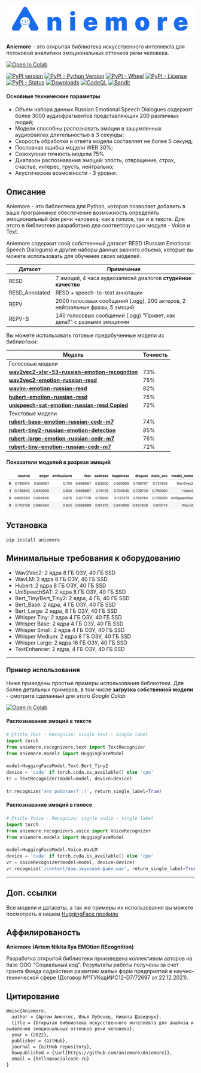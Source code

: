 ![Aniemore Logo](images/logo.png)

 **Aniemore** - это открытая библиотека искусственного интеллекта для потоковой аналитики эмоциональных оттенков речи человека.

[![Open In Colab](https://colab.research.google.com/assets/colab-badge.svg)](https://colab.research.google.com/drive/1_W2ngr_ShrLdTLVTBP3XF176JW1zdChl)

[![PyPI version](https://img.shields.io/pypi/v/aniemore)](https://img.shields.io/pypi/v/aniemore)
[![PyPI - Python Version](https://img.shields.io/pypi/pyversions/aniemore)](https://img.shields.io/pypi/pyversions/aniemore)
[![PyPI - Wheel](https://img.shields.io/pypi/wheel/aniemore)](https://img.shields.io/pypi/wheel/aniemore)
[![PyPI - License](https://img.shields.io/pypi/l/aniemore)](https://img.shields.io/pypi/l/aniemore)
[![PyPI - Status](https://img.shields.io/pypi/status/aniemore)](https://img.shields.io/pypi/status/aniemore)
[![Downloads](https://img.shields.io/pypi/dm/aniemore)](https://pypistats.org/packages/aniemore)
[![CodeQL](https://github.com/aniemore/Aniemore/actions/workflows/github-code-scanning/codeql/badge.svg)](https://github.com/aniemore/Aniemore/actions/workflows/github-code-scanning/codeql)
[![Bandit](https://github.com/aniemore/Aniemore/actions/workflows/bandit.yml/badge.svg)](https://github.com/aniemore/Aniemore/actions/workflows/bandit.yml)

#### Основные технические параметры

- Объем набора данных Russian Emotional Speech Dialogues содержит более 3000 аудиофрагментов представляющих 200 различных людей;
- Модели способны распознавать эмоции в зашумленных аудиофайлах длительностью в 3 секунды;
- Скорость обработки и ответа модели составляет не более 5 секунд;
- Пословная ошибка модели WER 30%;
- Совокупная точность модели 75%
- Диапазон распознавания эмоций: злость, отвращение, страх, счастье, интерес, грусть, нейтрально;
- Акустические возможности - 3 уровня.


## Описание
Aniemore - это библиотека для Python, которая позволяет добавить в ваше 
программное обеспечение возможность определять эмоциональный фон речи человека, как в голосе, 
так и в тексте. Для этого в библиотеке разработано два соответсвующих модуля - Voice и Text.

Aniemore содержит свой собственный датасет RESD (Russian Emotional Speech Dialogues) и другие 
наборы данных разного объема, которые вы можете использовать для обучения своих моделей.

| Датасет        | Примечание                                                                  |
|----------------|-----------------------------------------------------------------------------|
| RESD           | 7 эмоций, 4 часа аудиозаписей диалогов **студийное качество**               |
| RESD_Annotated | RESD + speech-to-text аннотации                                             |
| REPV           | 2000 голосовых сообщений (.ogg), 200 актеров, 2 нейтральные фразы, 5 эмоций |
| REPV-S         | 140 голосовых сообщений (.ogg) "Привет, как дела?" с разными эмоциями       |

Вы можете использовать готовые предобученные модели из библиотеки: 

| Модель                                                                                                                          | Точность |
|---------------------------------------------------------------------------------------------------------------------------------|----------|
| Голосовые модели                                                                                                                |          |
| [**wav2vec2-xlsr-53-russian-emotion-recognition**](https://huggingface.co/Aniemore/wav2vec2-xlsr-53-russian-emotion-recognition) | 73%      |
| [**wav2vec2-emotion-russian-resd**](https://huggingface.co/Aniemore/wav2vec2-emotion-russian-resd)                              | 75%      |
| [**wavlm-emotion-russian-resd**](https://huggingface.co/Aniemore/wavlm-emotion-russian-resd)                                    | 82%      |
| [**hubert-emotion-russian-resd**](https://huggingface.co/Aniemore/hubert-emotion-russian-resd)                                  | 75%      |
| [**unispeech-sat-emotion-russian-resd Copied**](https://huggingface.co/Aniemore/unispeech-sat-emotion-russian-resd)             | 72%      |
| Текстовые модели                                                                                                                |          |
| [**rubert-base-emotion-russian-cedr-m7**](https://huggingface.co/Aniemore/rubert-base-emotion-russian-cedr-m7)                  | 74%      |
| [**rubert-tiny2-russian-emotion-detection**](https://huggingface.co/Aniemore/rubert-tiny2-russian-emotion-detection)            | 85%      |
| [**rubert-large-emotion-russian-cedr-m7**](https://huggingface.co/Aniemore/rubert-large-emotion-russian-cedr-m7)                | 76%      |
| [**rubert-tiny-emotion-russian-cedr-m7**](https://huggingface.co/Aniemore/rubert-tiny-emotion-russian-cedr-m7)                  | 72%      |

#### Показатели моделей в разрезе эмоций
![показатели моделей.jpg](images/model_sota.jpg)


## <a name="Install"></a>	Установка
```shell
pip install aniemore
```
## <a name="Install"></a>	Минимальные требования к оборудованию

- Wav2Vec2: 2 ядра 8 ГБ ОЗУ, 40 ГБ SSD
- WavLM: 2 ядра 8 ГБ ОЗУ, 40 ГБ SSD
- Hubert: 2 ядра 8 ГБ ОЗУ, 40 ГБ SSD
- UniSpeechSAT: 2 ядра 8 ГБ ОЗУ, 40 ГБ SSD
- Bert_Tiny/Bert_Tiny2: 2 ядра, 4 ГБ, 40 ГБ SSD
- Bert_Base: 2 ядра, 4 ГБ ОЗУ, 40 ГБ SSD
- Bert_Large: 2 ядра, 8 ГБ ОЗУ, 40 ГБ SSD
- Whisper Tiny: 2 ядра 4 ГБ ОЗУ, 40 ГБ SSD
- Whisper Base: 2 ядра 4 ГБ ОЗУ, 40 ГБ SSD
- Whisper Small: 2 ядра 4 ГБ ОЗУ, 40 ГБ SSD
- Whisper Medium: 2 ядра 8 ГБ ОЗУ, 40 ГБ SSD
- Whisper Large: 2 ядра 16 ГБ ОЗУ, 40 ГБ SSD
- TextEnhancer: 2 ядра, 4 ГБ ОЗУ, 40 ГБ SSD 

<hr>

### Пример использования

Ниже приведены простые примеры использования библиотеки. Для более детальных примеров, в том числе **загрузка cобственной модели** - смотрите сделанный для этого *Google Colab*

[![Open In Colab](https://colab.research.google.com/assets/colab-badge.svg)](https://colab.research.google.com/drive/1_W2ngr_ShrLdTLVTBP3XF176JW1zdChl)
#### Распознавание эмоций в тексте
```python
# @title Text - Recognize: single text - single label
import torch
from aniemore.recognizers.text import TextRecognizer
from aniemore.models import HuggingFaceModel

model=HuggingFaceModel.Text.Bert_Tiny2
device = 'cuda' if torch.cuda.is_available() else 'cpu'
tr = TextRecognizer(model=model, device=device)

tr.recognize('это работает? :(', return_single_label=True)
```
#### Распознавание эмоций в голосе

```python
# @title Voice - Recognize: signle audio - single label
import torch
from aniemore.recognizers.voice import VoiceRecognizer
from aniemore.models import HuggingFaceModel

model=HuggingFaceModel.Voice.WavLM
device = 'cuda' if torch.cuda.is_available() else 'cpu'
vr = VoiceRecognizer(model=model, device=device)
vr.recognize('/content/ваш-звуковой-файл.wav', return_single_label=True)
```
<hr>

## Доп. ссылки

Все модели и датасеты, а так же примеры их использования вы можете посмотреть в нашем [HuggingFace профиле](https://huggingface.co/Aniemore)

## Аффилированость
**Aniemore (Artem Nikita Ilya EMOtion REcognition)**

Разработка открытой библиотеки произведена коллективом авторов на базе ООО "Социальный код".
Результаты работы получены за счет гранта Фонда содействия развитию малых форм предприятий в научно-технической сфере (Договор №1ГУКодИИС12-D7/72697
от 22.12.2021).

## Цитирование
```
@misc{Aniemore,
  author = {Артем Аментес, Илья Лубенец, Никита Давидчук},
  title = {Открытая библиотека искусственного интеллекта для анализа и выявления эмоциональных оттенков речи человека},
  year = {2022},
  publisher = {GitHub},
  journal = {GitHub repository},
  howpublished = {\url{https://github.com/aniemore/Aniemore}},
  email = {hello@socialcode.ru}
}
```

